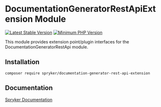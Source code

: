 # DocumentationGeneratorRestApiExtension Module
[![Latest Stable Version](https://poser.pugx.org/spryker/documentation-generator-rest-api-extension/v/stable.svg)](https://packagist.org/packages/spryker/documentation-generator-rest-api-extension)
[![Minimum PHP Version](https://img.shields.io/badge/php-%3E%3D%208.3-8892BF.svg)](https://php.net/)

This module provides extension point/plugin interfaces for the DocumentationGeneratorRestApi module.

## Installation

```
composer require spryker/documentation-generator-rest-api-extension
```

## Documentation

[Spryker Documentation](https://docs.spryker.com)
